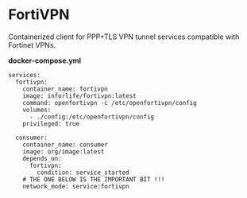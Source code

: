 # FortiVPN

Containerized client for PPP+TLS VPN tunnel services compatible with Fortinet VPNs.

**docker-compose.yml**

```
services:
  fortivpn:
    container_name: fortivpn
    image: inforlife/fortivpn:latest
    command: openfortivpn -c /etc/openfortivpn/config
    volumes:
      - ./config:/etc/openfortivpn/config
    privileged: true

  consumer:
    container_name: consumer
    image: org/image:latest
    depends_on:
      fortivpn:
        condition: service_started
    # THE ONE BELOW IS THE IMPORTANT BIT !!!
    network_mode: service:fortivpn 
```